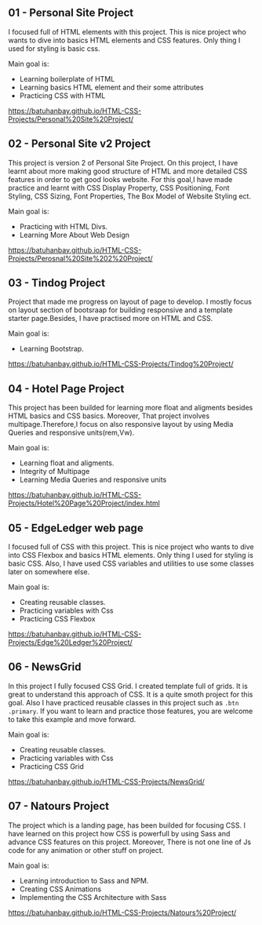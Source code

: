 ## 01 - Personal Site Project

I focused full of HTML elements with this project. This is nice project who wants to dive into basics HTML elements and CSS features. Only thing I used for styling is basic css.

Main goal is:
- Learning boilerplate of HTML
- Learning basics HTML element and their some attributes
- Practicing CSS with HTML

https://batuhanbay.github.io/HTML-CSS-Projects/Personal%20Site%20Project/

## 02 - Personal Site v2 Project

This project is version 2 of Personal Site Project. On this project, I have learnt about more making good structure of HTML and more detailed CSS features in order to get good looks website. For this goal,I have made practice and learnt with  CSS Display Property, CSS Positioning, Font Styling, CSS Sizing, Font Properties, The Box Model of Website Styling ect.

Main goal is:
- Practicing with HTML Divs.
- Learning More About Web Design

https://batuhanbay.github.io/HTML-CSS-Projects/Perosnal%20Site%202%20Project/

## 03 - Tindog Project

Project that made me progress on layout of page to develop. I mostly focus on layout section of bootsraap for building responsive and a template starter page.Besides, I have practised more on HTML and CSS.

Main goal is:
- Learning Bootstrap.

https://batuhanbay.github.io/HTML-CSS-Projects/Tindog%20Project/

## 04 - Hotel Page Project

This project has been builded for learning more float and aligments besides HTML basics and CSS basics. Moreover, That project involves multipage.Therefore,I focus on also responsive layout by using Media Queries and responsive units(rem,Vw).

Main goal is:
- Learning float and aligments.
- Integrity of Multipage
- Learning Media Queries and responsive units

https://batuhanbay.github.io/HTML-CSS-Projects/Hotel%20Page%20Project/index.html

## 05 - EdgeLedger web page

I focused full of CSS with this project. This is nice project who wants to dive into CSS Flexbox and basics HTML elements. Only thing I used for styling is basic CSS. Also, I have used CSS variables and utilities to use some classes later on somewhere else.

Main goal is:

- Creating reusable classes.
- Practicing variables with Css
- Practicing CSS Flexbox

https://batuhanbay.github.io/HTML-CSS-Projects/Edge%20Ledger%20Project/

## 06 - NewsGrid

In this project I fully focused CSS Grid. I created template full of grids. It is great to understand this approach of CSS. It is a quite smoth project for this goal. Also I have practiced reusable classes in this project such as `.btn .primary`. If you want to learn and practice those features, you are welcome to take this example and move forward.

Main goal is:

- Creating reusable classes.
- Practicing variables with Css
- Practicing CSS Grid

https://batuhanbay.github.io/HTML-CSS-Projects/NewsGrid/

## 07 - Natours Project

The project which is a landing page, has been builded for focusing CSS. I have learned on this project how CSS is powerfull by using  Sass and advance CSS features on this project. Moreover, There is not one line of Js code for any animation or other stuff on project.

Main goal is:

- Learning introduction to Sass and NPM.
- Creating  CSS Animations 
- Implementing the CSS Architecture with Sass

https://batuhanbay.github.io/HTML-CSS-Projects/Natours%20Project/
